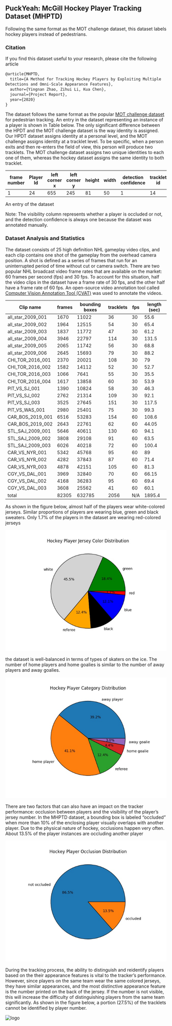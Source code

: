 ## PuckYeah: McGill Hockey Player Tracking Dataset (MHPTD)

Following the same format as the MOT challenge dataset, this dataset labels hockey players instead of pedestrians. 

### Citation
If you find this dataset useful to your research, please cite the following article

```
@article{MHPTD,
  title={A Method for Tracking Hockey Players by Exploiting Multiple Detections and Omni-Scale Appearance Features},
  author={Yingnan Zhao, Zihui Li, Kua Chen},
  journal={Project Report},
  year={2020}
}
```

The dataset follows the same format as the popular [MOT challenge dataset](https://motchallenge.net/) for pedestrian tracking. An entry in the dataset representing an instance of a player is shown in Table below. The only significant difference between the HPDT and the MOT challenge dataset is the way identity is assigned. Our HPDT dataset assigns identity at a personal level, and the MOT challenge assigns identity at a tracklet level. To be specific, when a person exits and then re-enters the field of view, this person will produce two tracklets. The MOT challenge dataset assigns two unique identities to each one of them, whereas the hockey dataset assigns the same identity to both tracklet.

|frame number|Player Id|left corner x|left corner y|height|width|detection confidence|tracklet id|visibility|
|------------|---------|-------------|-------------|------|-----|--------------------|-----------|------------|
|1|24|655|245|81|50|1|14|0.5|

An entry of the dataset

Note: The visibility column represents whether a player is occluded or not, and the detection confidence is always one because the dataset was annotated manually.

### Dataset Analysis and Statistics

The dataset consists of 25 high definition NHL gameplay video clips, and each clip contains one shot of the gameplay from the overhead camera position. A shot is defined as a series of frames that run for an uninterrupted period of time without cut or camera switch. There are two popular NHL broadcast video frame rates that are available on the market: 60 frames per second (fps) and 30 fps. To account for this situation, half the video clips in the dataset have a frame rate of 30 fps, and the other half have a frame rate of 60 fps. An open-source video annotation tool called [Computer Vision Annotation Tool (CVAT)](https://github.com/opencv/cvat) was used to annotate the videos.

|Clip name|frames|bounding boxes|tracklets|fps|length (sec)|
|--------|-------|--------------|---------|---|-----------|
|all_star_2009_001|1670|11022|36|30|55.6|
|all_star_2009_002|1964|12515|54|30|65.4|
|all_star_2009_003|1837|11772|47|30|61.2|
|all_star_2009_004|3946|22797|114|30|131.5|
|all_star_2009_005|2065|11742|56|30|68.8|
|all_star_2009_006|2645|15693|79|30|88.2|
|CHI_TOR_2016_001|2370|20021|108|30|79|
|CHI_TOR_2016_002|1582|14112|52|30|52.7|
|CHI_TOR_2016_003|1066|7641|55|30|35.5|
|CHI_TOR_2016_004|1617|13858|60|30|53.9|
|PIT_VS_SJ_001|1390|10824|58|30|46.3|
|PIT_VS_SJ_002|2762|21314|109|30|92.1|
|PIT_VS_SJ_003|3525|27645|151|30|117.5|
|PIT_VS_WAS_001|2980|25401|75|30|99.3|
|CAR_BOS_2019_001|6516|53283|154|60|108.6|
|CAR_BOS_2019_002|2643|22761|62|60|44.05|
|STL_SAJ_2009_001|5646|40611|130|60|94.1|
|STL_SAJ_2009_002|3808|29108|91|60|63.5|
|STL_SAJ_2009_003|6026|40218|72|60|100.4|
|CAR_VS_NYR_001|5342|45768|95|60|89|
|CAR_VS_NYR_002|4282|37843|87|60|71.4|
|CAR_VS_NYR_003|4878|42151|105|60|81.3|
|CGY_VS_DAL_001|3969|32840|70|60|66.15|
|CGY_VS_DAL_002|4168|36283|95|60|69.4|
|CGY_VS_DAL_003|3608|25562|41|60|60.1|
|total|82305|632785|2056|N/A|1895.4|

As shown in the figure below, almost half of the players wear white-colored jerseys. Similar proportions of players are wearing blue, green and black sweaters. Only 1.7% of the players in the dataset are wearing red-colored jerseys

![logo](mcgill-hockey-tracking-data/analysis/color_pie_chart.jpg)

the dataset is well-balanced in terms of types of skaters on the ice. The number of home players and home goalies is similar to the number of away players and away goalies.


![logo](mcgill-hockey-tracking-data/analysis/player_categories_chart.jpg)


There are two factors that can also have an impact on the tracker performance: occlusion between players and the visibility of the player’s jersey number. In the MHPTD dataset, a bounding box is labeled “occluded” when more than 10% of the enclosing player visually overlaps with another player. Due to the physical nature of hockey, occlusions happen very often. About 13.5% of the player instances are occluding another player

![logo](mcgill-hockey-tracking-data/analysis/player_occlusion_chart.jpg)

During the tracking process, the ability to distinguish and reidentify players based on the their appearance features is vital to the tracker’s performance. However, since players on the same team wear the same colored jerseys, they have similar appearances, and the most distinctive appearance feature is the number printed on the back of the jersey. If the number is not visible, this will increase the difficulty of distinguishing players from the same team significantly. As shown in the figure below, a portion (27.5%) of the tracklets cannot be identified by player number. 


![logo](analysis/player_tracklet_chart.jpg)
